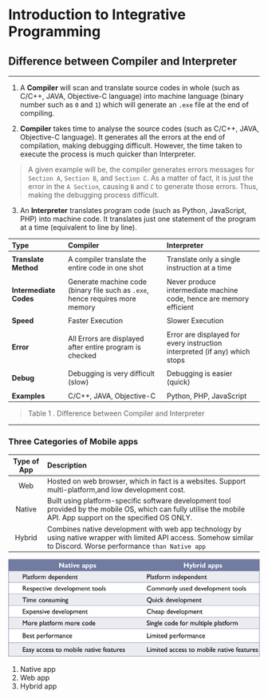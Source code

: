 # Introduction to Integrative Programming

## Difference between Compiler and Interpreter
---
1. A **Compiler** will scan and translate source codes in whole (such as C/C++, JAVA, Objective-C language) into machine language (binary number such as `0` and `1`) which will generate an `.exe` file at the end of compiling.

2. **Compiler** takes time to analyse the source codes (such as C/C++, JAVA, Objective-C language). It generates all the errors at the end of compilation, making debugging difficult. However, the time taken to execute the process is much quicker than Interpreter.
> A given example will be, the compiler generates errors messages for `Section A`, `Section B`, and `Section C`. As a matter of fact, it is just the error in the `A Section`, causing `B` and `C` to generate those errors. Thus, making the debugging process difficult. 

3. An **Interpreter** translates program code (such as Python, JavaScript, PHP) into machine code. It translates just one statement of the program at a time (equivalent to line by line).

| Type | Compiler | Interpreter |
| :--- | :--- | :--- |
|||
| **Translate Method** |A compiler translate the entire code in one shot  | Translate only a single instruction at a time |
|||
| **Intermediate** **Codes**| Generate machine code (binary file such as `.exe`, hence requires more memory| Never produce intermediate machine code, hence are memory efficient |
|||
| **Speed** | Faster Execution | Slower Execution | 
|||
| **Error** | All Errors are displayed after entire program is checked | Error are displayed for every instruction interpreted (if any) which stops |
|||
| **Debug** | Debugging is very difficult (slow) | Debugging is easier (quick) |
|||
| **Examples** | C/C++, JAVA, Objective-C | Python, PHP, JavaScript |
> Table 1 . Difference between Compiler and Interpreter

---

### Three Categories of Mobile apps
| Type of App | Description |
|:-----------:|:-----------|
| Web         | Hosted on web browser, which in fact is a websites. Support multi-platform,and low development cost. |
| Native      | Built using platform-specific software development tool provided by the mobile OS, which can fully utilise the mobile API. App support on the specified OS ONLY.            |
| Hybrid      | Combines native development with web app technology by using native wrapper with limited API access. Somehow similar to Discord. Worse performance `than Native app`            |

![Native and Hybrid Apps Comparison](./img/TCP3151-Lec1-native-and-hybrid-comparison.png)

1. Native app
2. Web app
3. Hybrid app